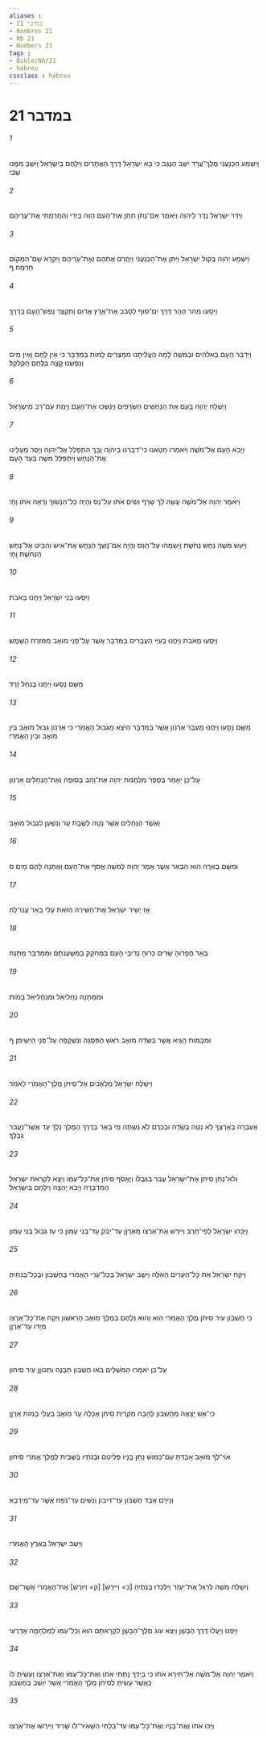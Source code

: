 ```yaml
---
aliases : 
- במדבר 21
- Nombres 21
- Nb 21
- Numbers 21
tags : 
- Bible/Nb/21
- hébreu
cssclass : hébreu
---
```


# במדבר 21

###### 1
וַיִּשְׁמַע הַכְּנַעֲנִי מֶלֶךְ־עֲרָד יֹשֵׁב הַנֶּגֶב כִּי בָּא יִשְׂרָאֵל דֶּרֶךְ הָאֲתָרִים וַיִּלָּחֶם בְּיִשְׂרָאֵל וַיִּשְׁבְּ מִמֶּנּוּ שֶׁבִי׃
###### 2
וַיִּדַּר יִשְׂרָאֵל נֶדֶר לַיהוָה וַיֹּאמַר אִם־נָתֹן תִּתֵּן אֶת־הָעָם הַזֶּה בְּיָדִי וְהַחֲרַמְתִּי אֶת־עָרֵיהֶם׃
###### 3
וַיִּשְׁמַע יְהוָה בְּקֹול יִשְׂרָאֵל וַיִּתֵּן אֶת־הַכְּנַעֲנִי וַיַּחֲרֵם אֶתְהֶם וְאֶת־עָרֵיהֶם וַיִּקְרָא שֵׁם־הַמָּקֹום חָרְמָה׃ ף
###### 4
וַיִּסְעוּ מֵהֹר הָהָר דֶּרֶךְ יַם־סוּף לִסְבֹב אֶת־אֶרֶץ אֱדֹום וַתִּקְצַר נֶפֶשׁ־הָעָם בַּדָּרֶךְ׃
###### 5
וַיְדַבֵּר הָעָם בֵּאלֹהִים וּבְמֹשֶׁה לָמָה הֶעֱלִיתֻנוּ מִמִּצְרַיִם לָמוּת בַּמִּדְבָּר כִּי אֵין לֶחֶם וְאֵין מַיִם וְנַפְשֵׁנוּ קָצָה בַּלֶּחֶם הַקְּלֹקֵל׃
###### 6
וַיְשַׁלַּח יְהוָה בָּעָם אֵת הַנְּחָשִׁים הַשְּׂרָפִים וַיְנַשְּׁכוּ אֶת־הָעָם וַיָּמָת עַם־רָב מִיִּשְׂרָאֵל׃
###### 7
וַיָּבֹא הָעָם אֶל־מֹשֶׁה וַיֹּאמְרוּ חָטָאנוּ כִּי־דִבַּרְנוּ בַיהוָה וָבָךְ הִתְפַּלֵּל אֶל־יְהוָה וְיָסֵר מֵעָלֵינוּ אֶת־הַנָּחָשׁ וַיִּתְפַּלֵּל מֹשֶׁה בְּעַד הָעָם׃
###### 8
וַיֹּאמֶר יְהוָה אֶל־מֹשֶׁה עֲשֵׂה לְךָ שָׂרָף וְשִׂים אֹתֹו עַל־נֵס וְהָיָה כָּל־הַנָּשׁוּךְ וְרָאָה אֹתֹו וָחָי׃
###### 9
וַיַּעַשׂ מֹשֶׁה נְחַשׁ נְחֹשֶׁת וַיְשִׂמֵהוּ עַל־הַנֵּס וְהָיָה אִם־נָשַׁךְ הַנָּחָשׁ אֶת־אִישׁ וְהִבִּיט אֶל־נְחַשׁ הַנְּחֹשֶׁת וָחָי׃
###### 10
וַיִּסְעוּ בְּנֵי יִשְׂרָאֵל וַיַּחֲנוּ בְּאֹבֹת׃
###### 11
וַיִּסְעוּ מֵאֹבֹת וַיַּחֲנוּ בְּעִיֵּי הָעֲבָרִים בַּמִּדְבָּר אֲשֶׁר עַל־פְּנֵי מֹואָב מִמִּזְרַח הַשָּׁמֶשׁ׃
###### 12
מִשָּׁם נָסָעוּ וַיַּחֲנוּ בְּנַחַל זָרֶד׃
###### 13
מִשָּׁם נָסָעוּ וַיַּחֲנוּ מֵעֵבֶר אַרְנֹון אֲשֶׁר בַּמִּדְבָּר הַיֹּצֵא מִגְּבוּל הָאֱמֹרִי כִּי אַרְנֹון גְּבוּל מֹואָב בֵּין מֹואָב וּבֵין הָאֱמֹרִי׃
###### 14
עַל־כֵּן יֵאָמַר בְּסֵפֶר מִלְחֲמֹת יְהוָה אֶת־וָהֵב בְּסוּפָה וְאֶת־הַנְּחָלִים אַרְנֹון׃
###### 15
וְאֶשֶׁד הַנְּחָלִים אֲשֶׁר נָטָה לְשֶׁבֶת עָר וְנִשְׁעַן לִגְבוּל מֹואָב׃
###### 16
וּמִשָּׁם בְּאֵרָה הִוא הַבְּאֵר אֲשֶׁר אָמַר יְהוָה לְמֹשֶׁה אֱסֹף אֶת־הָעָם וְאֶתְּנָה לָהֶם מָיִם׃ ס
###### 17
אָז יָשִׁיר יִשְׂרָאֵל אֶת־הַשִּׁירָה הַזֹּאת עֲלִי בְאֵר עֱנוּ־לָהּ׃
###### 18
בְּאֵר חֲפָרוּהָ שָׂרִים כָּרוּהָ נְדִיבֵי הָעָם בִּמְחֹקֵק בְּמִשְׁעֲנֹתָם וּמִמִּדְבָּר מַתָּנָה׃
###### 19
וּמִמַּתָּנָה נַחֲלִיאֵל וּמִנַּחֲלִיאֵל בָּמֹות׃
###### 20
וּמִבָּמֹות הַגַּיְא אֲשֶׁר בִּשְׂדֵה מֹואָב רֹאשׁ הַפִּסְגָּה וְנִשְׁקָפָה עַל־פְּנֵי הַיְשִׁימֹן׃ ף
###### 21
וַיִּשְׁלַח יִשְׂרָאֵל מַלְאָכִים אֶל־סִיחֹן מֶלֶךְ־הָאֱמֹרִי לֵאמֹר׃
###### 22
אֶעְבְּרָה בְאַרְצֶךָ לֹא נִטֶּה בְּשָׂדֶה וּבְכֶרֶם לֹא נִשְׁתֶּה מֵי בְאֵר בְּדֶרֶךְ הַמֶּלֶךְ נֵלֵךְ עַד אֲשֶׁר־נַעֲבֹר גְּבֻלֶךָ׃
###### 23
וְלֹא־נָתַן סִיחֹן אֶת־יִשְׂרָאֵל עֲבֹר בִּגְבֻלֹו וַיֶּאֱסֹף סִיחֹן אֶת־כָּל־עַמֹּו וַיֵּצֵא לִקְרַאת יִשְׂרָאֵל הַמִּדְבָּרָה וַיָּבֹא יָהְצָה וַיִּלָּחֶם בְּיִשְׂרָאֵל׃
###### 24
וַיַּכֵּהוּ יִשְׂרָאֵל לְפִי־חָרֶב וַיִּירַשׁ אֶת־אַרְצֹו מֵאַרְןֹן עַד־יַבֹּק עַד־בְּנֵי עַמֹּון כִּי עַז גְּבוּל בְּנֵי עַמֹּון׃
###### 25
וַיִּקַּח יִשְׂרָאֵל אֵת כָּל־הֶעָרִים הָאֵלֶּה וַיֵּשֶׁב יִשְׂרָאֵל בְּכָל־עָרֵי הָאֱמֹרִי בְּחֶשְׁבֹּון וּבְכָל־בְּנֹתֶיהָ׃
###### 26
כִּי חֶשְׁבֹּון עִיר סִיחֹן מֶלֶךְ הָאֱמֹרִי הִוא וְהוּא נִלְחַם בְּמֶלֶךְ מֹואָב הָרִאשֹׁון וַיִּקַּח אֶת־כָּל־אַרְצֹו מִיָּדֹו עַד־אַרְןֹן׃
###### 27
עַל־כֵּן יֹאמְרוּ הַמֹּשְׁלִים בֹּאוּ חֶשְׁבֹּון תִּבָּנֶה וְתִכֹּוןֵן עִיר סִיחֹון׃
###### 28
כִּי־אֵשׁ יָצְאָה מֵחֶשְׁבֹּון לֶהָבָה מִקִּרְיַת סִיחֹן אָכְלָה עָר מֹואָב בַּעֲלֵי בָּמֹות אַרְןֹן׃
###### 29
אֹוי־לְךָ מֹואָב אָבַדְתָּ עַם־כְּמֹושׁ נָתַן בָּנָיו פְּלֵיטִם וּבְנֹתָיו בַּשְּׁבִית לְמֶלֶךְ אֱמֹרִי סִיחֹון׃
###### 30
וַנִּירָם אָבַד חֶשְׁבֹּון עַד־דִּיבֹון וַנַּשִּׁים עַד־נֹפַח אֲשֶׁר עַד־מֵידְבָא׃
###### 31
וַיֵּשֶׁב יִשְׂרָאֵל בְּאֶרֶץ הָאֱמֹרִי׃
###### 32
וַיִּשְׁלַח מֹשֶׁה לְרַגֵּל אֶת־יַעְזֵר וַיִּלְכְּדוּ בְּנֹתֶיהָ [כ= וַיִּירֶשׁ] [ק= וַיֹּורֶשׁ] אֶת־הָאֱמֹרִי אֲשֶׁר־שָׁם׃
###### 33
וַיִּפְנוּ וַיַּעֲלוּ דֶּרֶךְ הַבָּשָׁן וַיֵּצֵא עֹוג מֶלֶךְ־הַבָּשָׁן לִקְרָאתָם הוּא וְכָל־עַמֹּו לַמִּלְחָמָה אֶדְרֶעִי׃
###### 34
וַיֹּאמֶר יְהוָה אֶל־מֹשֶׁה אַל־תִּירָא אֹתֹו כִּי בְיָדְךָ נָתַתִּי אֹתֹו וְאֶת־כָּל־עַמֹּו וְאֶת־אַרְצֹו וְעָשִׂיתָ לֹּו כַּאֲשֶׁר עָשִׂיתָ לְסִיחֹן מֶלֶךְ הָאֱמֹרִי אֲשֶׁר יֹושֵׁב בְּחֶשְׁבֹּון׃
###### 35
וַיַּכּוּ אֹתֹו וְאֶת־בָּנָיו וְאֶת־כָּל־עַמֹּו עַד־בִּלְתִּי הִשְׁאִיר־לֹו שָׂרִיד וַיִּירְשׁוּ אֶת־אַרְצֹו׃
